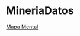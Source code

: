 # MineriaDatos

[Mapa Mental](https://github.com/ManuelR37/MineriaDatos/blob/master/Mineria_de_datos_003/MapaMental_1_1811177.pdf)


